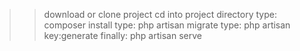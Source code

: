 >> download or clone project
>> cd into project directory
>> type: composer install
>> type: php artisan migrate
>> type: php artisan key:generate
>> finally: php artisan serve
